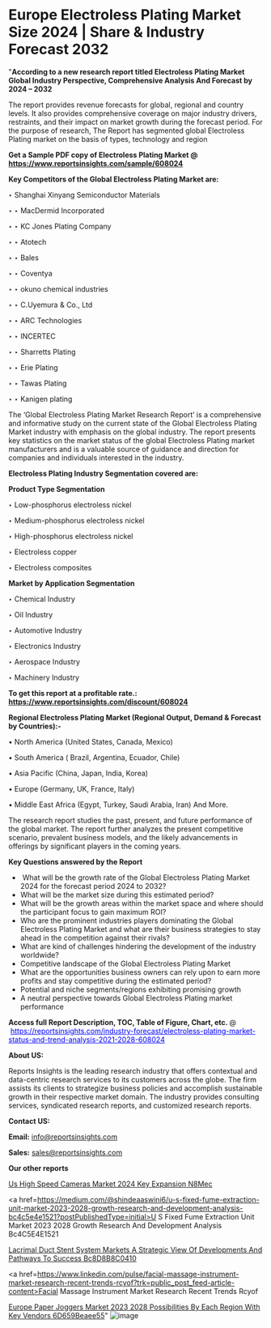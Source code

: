 # Europe Electroless Plating Market Size 2024 | Share & Industry Forecast 2032

 "<strong>According to a new research report titled Electroless Plating Market Global Industry Perspective, Comprehensive Analysis And Forecast by 2024 – 2032</strong>

The report provides revenue forecasts for global, regional and country levels. It also provides comprehensive coverage on major industry drivers, restraints, and their impact on market growth during the forecast period. For the purpose of research, The Report has segmented global Electroless Plating market on the basis of types, technology and region

<strong>Get a Sample PDF copy of Electroless Plating Market </strong><strong>@<a href=https://www.reportsinsights.com/sample/608024 style=color:#0000ff;> https://www.reportsinsights.com/sample/608024</a></strong></font>

<strong>Key Competitors of the Global Electroless Plating Market are:</strong>

‣ Shanghai Xinyang Semiconductor Materials

‣ 
‣ MacDermid Incorporated

‣ 
‣ KC Jones Plating Company

‣ 
‣ Atotech

‣ 
‣ Bales

‣ 
‣ Coventya

‣ 
‣ okuno chemical industries

‣ 
‣ C.Uyemura & Co., Ltd

‣ 
‣ ARC Technologies

‣ 
‣ INCERTEC

‣ 
‣ Sharretts Plating

‣ 
‣ Erie Plating

‣ 
‣ Tawas Plating

‣ 
‣ Kanigen plating

The ‘Global Electroless Plating Market Research Report’ is a comprehensive and informative study on the current state of the Global Electroless Plating Market industry with emphasis on the global industry. The report presents key statistics on the market status of the global Electroless Plating market manufacturers and is a valuable source of guidance and direction for companies and individuals interested in the industry.

<strong>Electroless Plating Industry Segmentation covered are:</strong>

<strong>Product Type Segmentation</strong>

‣    Low-phosphorus electroless nickel

‣ Medium-phosphorus electroless nickel

‣ High-phosphorus electroless nickel

‣ Electroless copper

‣ Electroless composites

<strong>Market by Application Segmentation</strong>

‣   Chemical Industry

‣ Oil Industry

‣ Automotive Industry

‣ Electronics Industry

‣ Aerospace Industry

‣ Machinery Industry

<strong>To get this report at a profitable rate.: <a href=https://www.reportsinsights.com/discount/608024 style=color:#0000ff;>https://www.reportsinsights.com/discount/608024</a></strong></font>

<strong>Regional Electroless Plating Market (Regional Output, Demand &amp; Forecast by Countries):-</strong>

• North America (United States, Canada, Mexico)

• South America ( Brazil, Argentina, Ecuador, Chile)

• Asia Pacific (China, Japan, India, Korea)

• Europe (Germany, UK, France, Italy)

• Middle East Africa (Egypt, Turkey, Saudi Arabia, Iran) And More.

The research report studies the past, present, and future performance of the global market. The report further analyzes the present competitive scenario, prevalent business models, and the likely advancements in offerings by significant players in the coming years.

<strong>Key Questions answered by the Report</strong>
<ul>
  <li> What will be the growth rate of the Global Electroless Plating Market 2024 for the forecast period 2024 to 2032?</li>
  <li>What will be the market size during this estimated period?</li>
  <li>What will be the growth areas within the market space and where should the participant focus to gain maximum ROI?</li>
  <li>Who are the prominent industries players dominating the Global Electroless Plating Market and what are their business strategies to stay ahead in the competition against their rivals?</li>
  <li>What are kind of challenges hindering the development of the industry worldwide?</li>
  <li>Competitive landscape of the Global Electroless Plating Market</li>
  <li>What are the opportunities business owners can rely upon to earn more profits and stay competitive during the estimated period?</li>
  <li>Potential and niche segments/regions exhibiting promising growth</li>
  <li>A neutral perspective towards Global Electroless Plating market performance</li>
</ul>
<strong>Access full Report Description, TOC, Table of Figure, Chart, etc. </strong>@  <a href=https://reportsinsights.com/industry-forecast/electroless-plating-market-status-and-trend-analysis-2021-2028-608024 style=color:#0000ff;>https://reportsinsights.com/industry-forecast/electroless-plating-market-status-and-trend-analysis-2021-2028-608024</a></font>

<strong><strong>About US</strong>:</strong>

Reports Insights is the leading research industry that offers contextual and data-centric research services to its customers across the globe. The firm assists its clients to strategize business policies and accomplish sustainable growth in their respective market domain. The industry provides consulting services, syndicated research reports, and customized research reports.

<strong>Contact US:</strong>

<p class=""""><b>Email:</b> <a href=mailto:info@reportsinsights.com>info@reportsinsights.com</a></p>
<p class=""""><b>Sales:</b> <a href=mailto:sales@reportsinsights.com>sales@reportsinsights.com</a></p>

<strong>Our other reports</strong>

<a href=https://www.linkedin.com/pulse/us-high-speed-cameras-market-2024-key-expansion-n8mec/>Us High Speed Cameras Market 2024 Key Expansion N8Mec</a>

<a href=https://medium.com/@shindeaaswini6/u-s-fixed-fume-extraction-unit-market-2023-2028-growth-research-and-development-analysis-bc4c5e4e1521?postPublishedType=initial>U S Fixed Fume Extraction Unit Market 2023 2028 Growth Research And Development Analysis Bc4C5E4E1521</a>

<a href=https://medium.com/@jagruti.reportsinsights/lacrimal-duct-stent-system-markets-a-strategic-view-of-developments-and-pathways-to-success-bc8d8b8c0410>Lacrimal Duct Stent System Markets A Strategic View Of Developments And Pathways To Success Bc8D8B8C0410</a>

<a href=https://www.linkedin.com/pulse/facial-massage-instrument-market-research-recent-trends-rcyof?trk=public_post_feed-article-content>Facial Massage Instrument Market Research Recent Trends Rcyof</a>

<a href=https://medium.com/@nadeemkazi0003/europe-paper-joggers-market-2023-2028-possibilities-by-each-region-with-key-vendors-6d659beaee55>Europe Paper Joggers Market 2023 2028 Possibilities By Each Region With Key Vendors 6D659Beaee55</a>"
![image](https://github.com/daminid12/RImarketresearch/assets/158430485/5199121a-f195-4927-a16e-7aa5a13a9b17)
